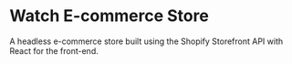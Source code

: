 # Watch E-commerce Store

A headless e-commerce store built using the Shopify Storefront API with React for the front-end.
